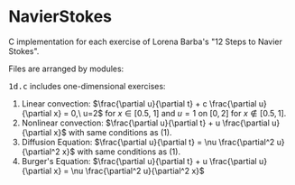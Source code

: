 # NavierStokes
C implementation for each exercise of Lorena Barba's "12 Steps to Navier Stokes".

Files are arranged by modules:

<samp>1d.c</samp> includes one-dimensional exercises:
1. Linear convection: $\frac{\partial u}{\partial t} + c \frac{\partial u}{\partial x} = 0,\ u=2$ for $x\in [0.5,\ 1]$ and $u=1$ on $[0,2]$ for $x\notin [0.5, 1]$.
2. Nonlinear convection: $\frac{\partial u}{\partial t} + u \frac{\partial u}{\partial x}$ with same conditions as (1).
3. Diffusion Equation: $\frac{\partial u}{\partial t} = \nu \frac{\partial^2 u}{\partial^2 x}$ with same conditions as (1).
4. Burger's Equation: $\frac{\partial u}{\partial t} + u \frac{\partial u}{\partial x} = \nu \frac{\partial^2 u}{\partial^2 x}$
